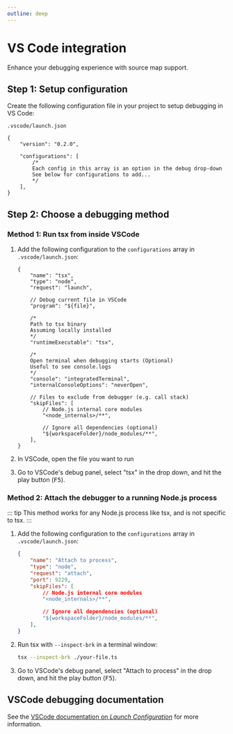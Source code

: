 ```yaml
---
outline: deep
---
```


# VS Code integration

Enhance your debugging experience with source map support.

## Step 1: Setup configuration

Create the following configuration file in your project to setup debugging in VS Code:

`.vscode/launch.json`
```json5
{
    "version": "0.2.0",

    "configurations": [
        /*
        Each config in this array is an option in the debug drop-down
        See below for configurations to add...
        */
    ],
}
```

## Step 2: Choose a debugging method

### Method 1: Run tsx from inside VSCode

1. Add the following configuration to the `configurations` array in `.vscode/launch.json`:
	```json5
	{
	    "name": "tsx",
	    "type": "node",
	    "request": "launch",

	    // Debug current file in VSCode
	    "program": "${file}",

	    /*
	    Path to tsx binary
	    Assuming locally installed
	    */
	    "runtimeExecutable": "tsx",

	    /*
	    Open terminal when debugging starts (Optional)
	    Useful to see console.logs
	    */
	    "console": "integratedTerminal",
	    "internalConsoleOptions": "neverOpen",

	    // Files to exclude from debugger (e.g. call stack)
	    "skipFiles": [
	        // Node.js internal core modules
	        "<node_internals>/**",

	        // Ignore all dependencies (optional)
	        "${workspaceFolder}/node_modules/**",
	    ],
	}
	```

2. In VSCode, open the file you want to run

3. Go to VSCode's debug panel, select "tsx" in the drop down, and hit the play button (<kbd>F5</kbd>).

### Method 2: Attach the debugger to a running Node.js process

::: tip
This method works for any Node.js process like tsx, and is not specific to tsx.
:::


1. Add the following configuration to the `configurations` array in `.vscode/launch.json`:
	```json
	{
	    "name": "Attach to process",
	    "type": "node",
	    "request": "attach",
	    "port": 9229,
	    "skipFiles": [
	        // Node.js internal core modules
	        "<node_internals>/**",

	        // Ignore all dependencies (optional)
	        "${workspaceFolder}/node_modules/**",
	    ],
	}
	```
2. Run tsx with `--inspect-brk` in a terminal window:

	```sh
	tsx --inspect-brk ./your-file.ts 
	```

3. Go to VSCode's debug panel, select "Attach to process" in the drop down, and hit the play button (<kbd>F5</kbd>).


## VSCode debugging documentation

See the [VSCode documentation on _Launch Configuration_](https://code.visualstudio.com/docs/nodejs/nodejs-debugging#_launch-configuration) for more information.
